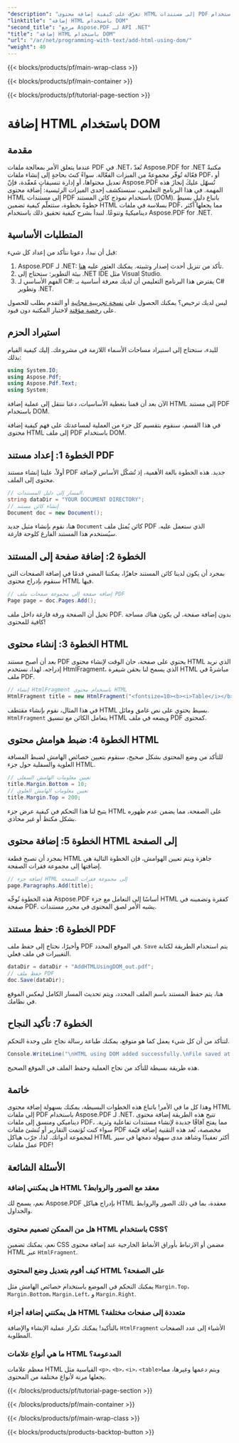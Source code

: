 ```yaml
---
"description": "تعرّف على كيفية إضافة محتوى HTML إلى مستندات PDF باستخدام Aspose.PDF لـ .NET في هذا البرنامج التعليمي خطوة بخطوة. حسّن ملفات PDF الخاصة بك بسهولة باستخدام تنسيق HTML الديناميكي."
"linktitle": "إضافة HTML باستخدام DOM"
"second_title": "مرجع Aspose.PDF لـ API .NET"
"title": "إضافة HTML باستخدام DOM"
"url": "/ar/net/programming-with-text/add-html-using-dom/"
"weight": 40
---
```


{{< blocks/products/pf/main-wrap-class >}}

{{< blocks/products/pf/main-container >}}

{{< blocks/products/pf/tutorial-page-section >}}

# إضافة HTML باستخدام DOM

## مقدمة

عندما يتعلق الأمر بمعالجة ملفات PDF في .NET، تُعدّ Aspose.PDF for .NET مكتبةً فعّالة تُوفّر مجموعةً من الميزات الفعّالة. سواءً كنتَ بحاجةٍ إلى إنشاء ملفات PDF، أو تعديل محتواها، أو إدارة تنسيقاتٍ مُعقّدة، فإنّ Aspose.PDF تُسهّل عليكَ إنجازَ هذه المهمة. في هذا البرنامج التعليمي، سنستكشف إحدى الميزات الرئيسية: إضافة محتوى HTML إلى مستندات PDF باستخدام نموذج كائن المستند (DOM). باتباع دليلٍ بسيطٍ خطوةً بخطوة، ستتعلّم كيفية تضمين HTML بسلاسة في ملفات PDF، مما يجعلها أكثر ديناميكيةً وتنوعًا. لنبدأ بشرح كيفية تحقيق ذلك باستخدام Aspose.PDF for .NET.

## المتطلبات الأساسية

قبل أن نبدأ، دعونا نتأكد من إعداد كل شيء:

1. Aspose.PDF لـ .NET: تأكد من تنزيل أحدث إصدار وتثبيته. يمكنك العثور عليه [هنا](https://releases.aspose.com/pdf/net/).
2. بيئة التطوير: ستحتاج إلى .NET IDE مثل Visual Studio.
3. الفهم الأساسي لـ C#: يفترض هذا البرنامج التعليمي أن لديك معرفة أساسية بـ C# وتطوير .NET.

ليس لديك ترخيص؟ يمكنك الحصول على [نسخة تجريبية مجانية](https://releases.aspose.com/) أو التقدم بطلب للحصول على [رخصة مؤقتة](https://purchase.aspose.com/temporary-license/) لاختبار المكتبة دون قيود.

## استيراد الحزم

للبدء، ستحتاج إلى استيراد مساحات الأسماء اللازمة في مشروعك. إليك كيفية القيام بذلك:

```csharp
using System.IO;
using Aspose.Pdf;
using Aspose.Pdf.Text;
using System;
```

الآن بعد أن قمنا بتغطية الأساسيات، دعنا ننتقل إلى عملية إضافة HTML إلى مستند PDF باستخدام DOM.

في هذا القسم، سنقوم بتقسيم كل جزء من العملية لمساعدتك على فهم كيفية إضافة محتوى HTML إلى ملف PDF باستخدام DOM.

## الخطوة 1: إعداد مستند PDF

أولاً، علينا إنشاء مستند PDF جديد. هذه الخطوة بالغة الأهمية، إذ تُشكّل الأساس لإضافة محتوى إلى الملف.

```csharp
// المسار إلى دليل المستندات.
string dataDir = "YOUR DOCUMENT DIRECTORY";
// إنشاء كائن مستند
Document doc = new Document();
```

هنا، نقوم بإنشاء مثيل جديد `Document` كائن يُمثل ملف PDF الذي سنعمل عليه. سيُستخدم هذا المستند الفارغ كلوحة فارغة.

## الخطوة 2: إضافة صفحة إلى المستند

بمجرد أن يكون لدينا كائن المستند جاهزًا، يمكننا المضي قدمًا في إضافة الصفحات التي سنقوم بإدراج محتوى HTML فيها.

```csharp
// إضافة صفحة إلى مجموعة صفحات ملف PDF
Page page = doc.Pages.Add();
```

تخيل أن الصفحة ورقة فارغة داخل ملف PDF. بدون إضافة صفحة، لن يكون هناك مساحة كافية للمحتوى!

## الخطوة 3: إنشاء محتوى HTML

بعد أن أصبح مستند PDF يحتوي على صفحة، حان الوقت لإنشاء محتوى HTML الذي نريد إدراجه. لهذا، نستخدم HtmlFragment، الذي يسمح لنا بحقن شيفرة HTML مباشرةً في ملف PDF.

```csharp
// إنشاء HtmlFragment باستخدام محتوى HTML
HtmlFragment title = new HtmlFragment("<fontsize=10><b><i>Table</i></b></fontsize>");
```

في هذا المثال، نقوم بإنشاء مقتطف HTML بسيط يحتوي على نص غامق ومائل. `HtmlFragment` يتعامل الكائن مع تنسيق HTML ويضعه في ملف PDF كمحتوى.

## الخطوة 4: ضبط هوامش محتوى HTML

للتأكد من وضع المحتوى بشكل صحيح، سنقوم بتعيين خصائص الهامش لضبط المسافة العلوية والسفلية حول جزء HTML.

```csharp
// تعيين معلومات الهامش السفلي
title.Margin.Bottom = 10;
// تعيين معلومات الهامش العلوي
title.Margin.Top = 200;
```

يتيح لنا هذا التحكم في كيفية عرض جزء HTML على الصفحة، مما يضمن عدم ظهوره بشكل مكتظ أو غير محاذي.

## الخطوة 5: إضافة محتوى HTML إلى الصفحة

بمجرد أن تصبح قطعة HTML جاهزة ويتم تعيين الهوامش، فإن الخطوة التالية هي إضافتها إلى مجموعة فقرات الصفحة.

```csharp
// إضافة جزء HTML إلى مجموعة فقرات الصفحة
page.Paragraphs.Add(title);
```

هذه الخطوة تُوجِّه Aspose.PDF أساسًا إلى التعامل مع جزء HTML كفقرة وتضمينه في صفحة PDF. يشبه الأمر لصق المحتوى في محرر مستندات.

## الخطوة 6: حفظ مستند PDF

وأخيرًا، نحتاج إلى حفظ ملف PDF في الموقع المحدد. `Save` يتم استخدام الطريقة لكتابة التغييرات في ملف فعلي.

```csharp
dataDir = dataDir + "AddHTMLUsingDOM_out.pdf";
// حفظ ملف PDF
doc.Save(dataDir);
```

هنا، يتم حفظ المستند باسم الملف المحدد، ويتم تحديث المسار الكامل ليعكس الموقع في نظامك.

## الخطوة 7: تأكيد النجاح

لتتأكد من أن كل شيء يعمل كما هو متوقع، يمكنك طباعة رسالة نجاح على وحدة التحكم.

```csharp
Console.WriteLine("\nHTML using DOM added successfully.\nFile saved at " + dataDir);
```

هذه طريقة بسيطة للتأكد من نجاح العملية وحفظ الملف في الموقع الصحيح.

## خاتمة

وهذا كل ما في الأمر! باتباع هذه الخطوات البسيطة، يمكنك بسهولة إضافة محتوى HTML إلى ملفات PDF باستخدام Aspose.PDF لـ .NET. تتيح هذه الطريقة إضافة محتوى ديناميكي ومنسق إلى ملفات PDF، مما يفتح آفاقًا جديدة لإنشاء مستندات تفاعلية وثرية. سواء كنت تُؤتمت التقارير أو تُنشئ ملفات PDF مخصصة، تُعد هذه التقنية إضافة قيّمة لمجموعة أدواتك. لذا، جرّب هياكل HTML أكثر تعقيدًا وشاهد مدى سهولة دمجها في سير عمل ملفات PDF!

## الأسئلة الشائعة

### هل يمكنني إضافة HTML معقد مع الصور والروابط؟
نعم، يسمح لك Aspose.PDF بإدراج هياكل HTML معقدة، بما في ذلك الصور والروابط والجداول.

### هل من الممكن تصميم محتوى HTML باستخدام CSS؟
نعم، يمكنك تضمين CSS مضمن أو الارتباط بأوراق الأنماط الخارجية عند إضافة محتوى HTML عبر `HtmlFragment`.

### كيف أقوم بتعديل وضع المحتوى HTML على الصفحة؟
يمكنك التحكم في الموضع باستخدام خصائص الهامش مثل `Margin.Top`، `Margin.Bottom`، `Margin.Left`، و `Margin.Right`.

### هل يمكنني إضافة أجزاء HTML متعددة إلى صفحات مختلفة؟
بالتأكيد! يمكنك تكرار عملية الإنشاء والإضافة `HtmlFragment` الأشياء إلى عدد الصفحات المطلوبة.

### ما هي أنواع علامات HTML المدعومة؟
معظم علامات HTML القياسية مثل `<p>`، `<b>`، `<i>`، `<table>`ويتم دعمها وغيرها، مما يجعلها مرنة لأنواع مختلفة من المحتوى.

{{< /blocks/products/pf/tutorial-page-section >}}

{{< /blocks/products/pf/main-container >}}

{{< /blocks/products/pf/main-wrap-class >}}

{{< blocks/products/products-backtop-button >}}